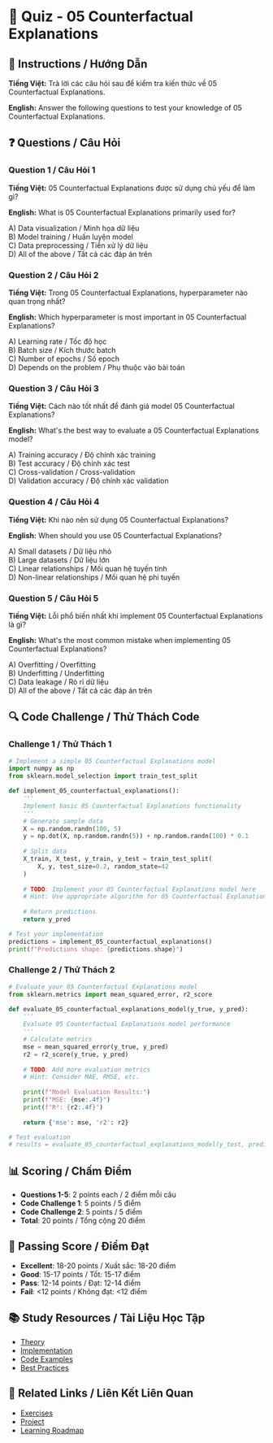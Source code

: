 # 🧠 Quiz - 05 Counterfactual Explanations

## 📝 Instructions / Hướng Dẫn

**Tiếng Việt:** Trả lời các câu hỏi sau để kiểm tra kiến thức về 05 Counterfactual Explanations.

**English:** Answer the following questions to test your knowledge of 05 Counterfactual Explanations.

## ❓ Questions / Câu Hỏi

### Question 1 / Câu Hỏi 1
**Tiếng Việt:** 05 Counterfactual Explanations được sử dụng chủ yếu để làm gì?

**English:** What is 05 Counterfactual Explanations primarily used for?

A) Data visualization / Minh họa dữ liệu  
B) Model training / Huấn luyện model  
C) Data preprocessing / Tiền xử lý dữ liệu  
D) All of the above / Tất cả các đáp án trên

### Question 2 / Câu Hỏi 2
**Tiếng Việt:** Trong 05 Counterfactual Explanations, hyperparameter nào quan trọng nhất?

**English:** Which hyperparameter is most important in 05 Counterfactual Explanations?

A) Learning rate / Tốc độ học  
B) Batch size / Kích thước batch  
C) Number of epochs / Số epoch  
D) Depends on the problem / Phụ thuộc vào bài toán

### Question 3 / Câu Hỏi 3
**Tiếng Việt:** Cách nào tốt nhất để đánh giá model 05 Counterfactual Explanations?

**English:** What's the best way to evaluate a 05 Counterfactual Explanations model?

A) Training accuracy / Độ chính xác training  
B) Test accuracy / Độ chính xác test  
C) Cross-validation / Cross-validation  
D) Validation accuracy / Độ chính xác validation

### Question 4 / Câu Hỏi 4
**Tiếng Việt:** Khi nào nên sử dụng 05 Counterfactual Explanations?

**English:** When should you use 05 Counterfactual Explanations?

A) Small datasets / Dữ liệu nhỏ  
B) Large datasets / Dữ liệu lớn  
C) Linear relationships / Mối quan hệ tuyến tính  
D) Non-linear relationships / Mối quan hệ phi tuyến

### Question 5 / Câu Hỏi 5
**Tiếng Việt:** Lỗi phổ biến nhất khi implement 05 Counterfactual Explanations là gì?

**English:** What's the most common mistake when implementing 05 Counterfactual Explanations?

A) Overfitting / Overfitting  
B) Underfitting / Underfitting  
C) Data leakage / Rò rỉ dữ liệu  
D) All of the above / Tất cả các đáp án trên

## 🔍 Code Challenge / Thử Thách Code

### Challenge 1 / Thử Thách 1
```python
# Implement a simple 05 Counterfactual Explanations model
import numpy as np
from sklearn.model_selection import train_test_split

def implement_05_counterfactual_explanations():
    '''
    Implement basic 05 Counterfactual Explanations functionality
    '''
    # Generate sample data
    X = np.random.randn(100, 5)
    y = np.dot(X, np.random.randn(5)) + np.random.randn(100) * 0.1
    
    # Split data
    X_train, X_test, y_train, y_test = train_test_split(
        X, y, test_size=0.2, random_state=42
    )
    
    # TODO: Implement your 05 Counterfactual Explanations model here
    # Hint: Use appropriate algorithm for 05 Counterfactual Explanations
    
    # Return predictions
    return y_pred

# Test your implementation
predictions = implement_05_counterfactual_explanations()
print(f"Predictions shape: {predictions.shape}")
```

### Challenge 2 / Thử Thách 2
```python
# Evaluate your 05 Counterfactual Explanations model
from sklearn.metrics import mean_squared_error, r2_score

def evaluate_05_counterfactual_explanations_model(y_true, y_pred):
    '''
    Evaluate 05 Counterfactual Explanations model performance
    '''
    # Calculate metrics
    mse = mean_squared_error(y_true, y_pred)
    r2 = r2_score(y_true, y_pred)
    
    # TODO: Add more evaluation metrics
    # Hint: Consider MAE, RMSE, etc.
    
    print(f"Model Evaluation Results:")
    print(f"MSE: {mse:.4f}")
    print(f"R²: {r2:.4f}")
    
    return {'mse': mse, 'r2': r2}

# Test evaluation
# results = evaluate_05_counterfactual_explanations_model(y_test, predictions)
```

## 📊 Scoring / Chấm Điểm

- **Questions 1-5**: 2 points each / 2 điểm mỗi câu
- **Code Challenge 1**: 5 points / 5 điểm
- **Code Challenge 2**: 5 points / 5 điểm
- **Total**: 20 points / Tổng cộng 20 điểm

## 🎯 Passing Score / Điểm Đạt

- **Excellent**: 18-20 points / Xuất sắc: 18-20 điểm
- **Good**: 15-17 points / Tốt: 15-17 điểm  
- **Pass**: 12-14 points / Đạt: 12-14 điểm
- **Fail**: <12 points / Không đạt: <12 điểm

## 📚 Study Resources / Tài Liệu Học Tập

- [Theory](./THEORY_05_counterfactual_explanations.md)
- [Implementation](./IMPLEMENTATION_05_counterfactual_explanations.md)
- [Code Examples](./CODE_EXAMPLES_05_counterfactual_explanations.md)
- [Best Practices](./BEST_PRACTICES_05_counterfactual_explanations.md)

## 🔗 Related Links / Liên Kết Liên Quan

- [Exercises](./EXERCISES_05_counterfactual_explanations.md)
- [Project](./PROJECT_05_counterfactual_explanations.md)
- [Learning Roadmap](./LEARNING_ROADMAP_05_counterfactual_explanations.md)
